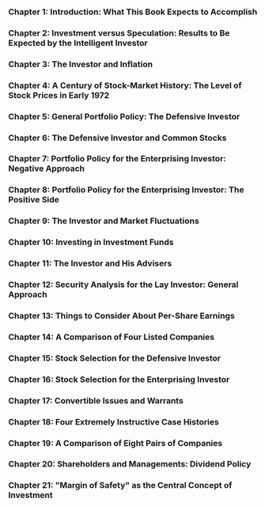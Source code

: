 ### Chapter 1: Introduction: What This Book Expects to Accomplish

### Chapter 2: Investment versus Speculation: Results to Be Expected by the Intelligent Investor

### Chapter 3: The Investor and Inflation

### Chapter 4: A Century of Stock-Market History: The Level of Stock Prices in Early 1972

### Chapter 5: General Portfolio Policy: The Defensive Investor

### Chapter 6: The Defensive Investor and Common Stocks

### Chapter 7: Portfolio Policy for the Enterprising Investor: Negative Approach

### Chapter 8: Portfolio Policy for the Enterprising Investor: The Positive Side

### Chapter 9: The Investor and Market Fluctuations

### Chapter 10: Investing in Investment Funds

### Chapter 11: The Investor and His Advisers

### Chapter 12: Security Analysis for the Lay Investor: General Approach

### Chapter 13: Things to Consider About Per-Share Earnings

### Chapter 14: A Comparison of Four Listed Companies

### Chapter 15: Stock Selection for the Defensive Investor

### Chapter 16: Stock Selection for the Enterprising Investor

### Chapter 17: Convertible Issues and Warrants

### Chapter 18: Four Extremely Instructive Case Histories

### Chapter 19: A Comparison of Eight Pairs of Companies

### Chapter 20: Shareholders and Managements: Dividend Policy

### Chapter 21: "Margin of Safety" as the Central Concept of Investment
